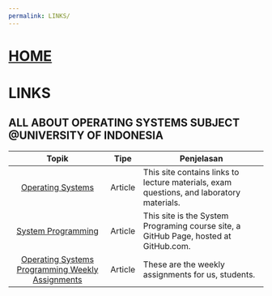 ```yaml
---
permalink: LINKS/
---
```


# [HOME](../)

# LINKS

## ALL ABOUT OPERATING SYSTEMS SUBJECT @UNIVERSITY OF INDONESIA
| Topik | Tipe | Penjelasan |
|:--:|:--:|--|
| [Operating Systems](https://os.vlsm.org/) | Article | This site contains links to lecture materials, exam questions, and laboratory materials. |
| [System Programming](https://sp.vlsm.org/) | Article | This site is the System Programing course site, a GitHub Page, hosted at GitHub.com. |
| [Operating Systems Programming Weekly Assignments](https://demos.vlsm.org/) | Article | These are the weekly assignments for us, students. |
